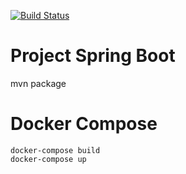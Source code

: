 [![Build Status](https://travis-ci.org/lucascoelhosilva/projectspring.svg?branch=master)](https://travis-ci.org/lucascoelhosilva/projectspring)

# Project Spring Boot

mvn package

# Docker Compose
	docker-compose build
    docker-compose up